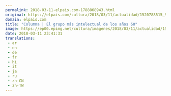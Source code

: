 ```yaml
---
permalink: 2018-03-11-elpais.com-1788868943.html
original: https://elpais.com/cultura/2018/03/11/actualidad/1520788515_990185.html#?ref=rss&format=simple&link=link
domain: elpais.com
title: "Columna | El grupo más intelectual de los años 60"
image: https://ep00.epimg.net/cultura/imagenes/2018/03/11/actualidad/1520788515_990185_1520788666_rrss_normal.jpg
date: 2018-03-11 23:41:31
translations: 
 - ar
 - en
 - de
 - fr
 - hi
 - it
 - ja
 - ru
 - zh-CN
 - zh-TW
---
```


